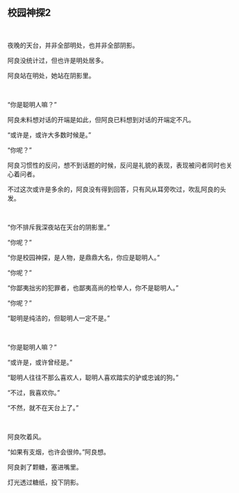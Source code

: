 ## 校园神探2

<br/>



夜晚的天台，并非全部明处，也并非全部阴影。

阿良没统计过，但也许是明处居多。

阿良站在明处，她站在阴影里。

<br/>



“你是聪明人嘛？”

阿良未料想对话的开端是如此，但阿良已料想到对话的开端定不凡。

“或许是，或许大多数时候是。”

“你呢？”

阿良习惯性的反问，想不到话题的时候，反问是礼貌的表现，表现被问者同时也关心着问者。

不过这次或许是多余的，阿良没有得到回答，只有风从耳旁吹过，吹乱阿良的头发。

<br/>



“你不排斥我深夜站在天台的阴影里。”

“你呢？”

“你是校园神探，是人物，是鼎鼎大名，你应是聪明人。”

“你呢？”

“你鄙夷拙劣的犯罪者，也鄙夷高尚的检举人，你不是聪明人。”

“你呢？”

“聪明是纯洁的，但聪明人一定不是。”

<br/>



“你是聪明人嘛？”

“或许是，或许曾经是。”

“聪明人往往不那么喜欢人，聪明人喜欢踏实的驴或忠诚的狗。”

“不过，我喜欢你。”

“不然，就不在天台上了。”

<br/>



阿良吹着风。

“如果有支烟，也许会很帅。”阿良想。

阿良剥了颗糖，塞进嘴里。

灯光透过糖纸，投下阴影。